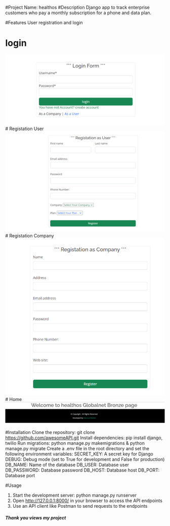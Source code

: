 #Project Name: healthos
#Description
Django app to track enterprise customers who pay a monthly subscription for a phone and data plan.

#Features
User registration and login

# login
<img width="574" alt="login" src="login.PNG">
# Registation User
<img width="574" alt="Registation" src="re_user.PNG">
# Registation Company
<img width="574" alt="Registation" src="re.PNG">
# Home 
<img width="574" alt="Registation" src="last.PNG">

#Installation
Clone the repository: git clone https://github.com/awesomeAPI.git
Install dependencies: pip install django, twilio
Run migrations: python manage.py makemigrations & python manage.py migrate
Create a .env file in the root directory and set the following environment variables:
SECRET_KEY: A secret key for Django
DEBUG: Debug mode (set to True for development and False for production)
DB_NAME: Name of the database
DB_USER: Database user
DB_PASSWORD: Database password
DB_HOST: Database host
DB_PORT: Database port

#Usage
1. Start the development server: python manage.py runserver
2. Open http://127.0.0.1:8000/ in your browser to access the API endpoints
3. Use an API client like Postman to send requests to the endpoints


<h5>Thank you views my project </h5>
